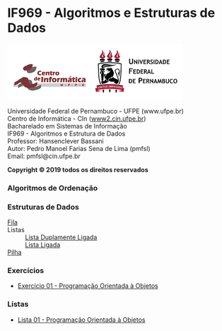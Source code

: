 # IF969 - Algoritmos e Estruturas de Dados
<img src='https://github.com/pedrosena138/IF969-Algoritmos-e-Estrutura-de-Dados/blob/master/logo.png'>
<p>
  Universidade Federal de Pernambuco - UFPE (www.ufpe.br) <br>
  Centro de Informática - CIn (<a href="https://www2.cin.ufpe.br/">www2.cin.ufpe.br</a>) <br>
  Bacharelado em Sistemas de Informação <br>
  IF969 - Algoritmos e Estrutura de Dados <br>
  Professor: Hansenclever Bassani <br>
  Autor: Pedro Manoel Farias Sena de Lima (pmfsl) <br>
  Email: pmfsl@cin.ufpe.br
</p>

<p><strong>Copyright © 2019 todos os direitos reservados</strong></p>

<h3> Algoritmos de Ordenação </h3>
<h3> Estruturas de Dados </h3>
<dl>
  <dt> 
    <a href='https://github.com/pedrosena138/IF969-Algoritmos-e-Estrutura-de-Dados/blob/master/Estruturas%20de%20Dados/fila.py'> Fila </a> 
  </dt>
  <dt> Listas </dt>
    <dd> <a href='https://github.com/pedrosena138/IF969-Algoritmos-e-Estrutura-de-Dados/blob/master/Estruturas-de-Dados/lista-duplamente-ligada.py'> Lista Duplamente Ligada</a> </dd>
    <dd> <a href='https://github.com/pedrosena138/IF969-Algoritmos-e-Estrutura-de-Dados/blob/master/Estruturas-de-Dados/lista-ligada.py'> Lista Ligada</a> </dd>
  <dt> 
    <a href='https://github.com/pedrosena138/IF969-Algoritmos-e-Estrutura-de-Dados/blob/master/Estruturas%20de%20Dados/pilha.py'> Pilha </a>
  </dt> 
</dl>
<h3> Exercícios </h3>
<ul>
  <li> 
    <a href='https://github.com/pedrosena138/IF969-Algoritmos-e-Estrutura-de-Dados/blob/master/Exerc%C3%ADcios/01'> Exercício 01 - Programação Orientada à Objetos</a></li>
</ul>

<h3> Listas </h3>
<ul>
  <li> <a href='https://github.com/pedrosena138/IF969-Algoritmos-e-Estrutura-de-Dados/tree/master/Listas/01'> Lista 01 - Programação Orientada à Objetos</a></li>
</ul>



